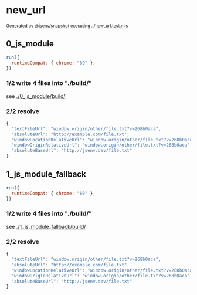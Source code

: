 # new_url

<sub>
  Generated by <a href="https://github.com/jsenv/core/tree/main/packages/independent/snapshot">@jsenv/snapshot</a> executing <a href="../new_url.test.mjs">../new_url.test.mjs</a>
</sub>

## 0_js_module

```js
run({
  runtimeCompat: { chrome: "89" },
})
```

### 1/2 write 4 files into "./build/"

see [./0_js_module/build/](./0_js_module/build/)

### 2/2 resolve

```js
{
  "textFileUrl": "window.origin/other/file.txt?v=268b0aca",
  "absoluteUrl": "http://example.com/file.txt",
  "windowLocationRelativeUrl": "window.origin/other/file.txt?v=268b0aca",
  "windowOriginRelativeUrl": "window.origin/other/file.txt?v=268b0aca",
  "absoluteBaseUrl": "http://jsenv.dev/file.txt"
}
```

## 1_js_module_fallback

```js
run({
  runtimeCompat: { chrome: "60" },
})
```

### 1/2 write 4 files into "./build/"

see [./1_js_module_fallback/build/](./1_js_module_fallback/build/)

### 2/2 resolve

```js
{
  "textFileUrl": "window.origin/other/file.txt?v=268b0aca",
  "absoluteUrl": "http://example.com/file.txt",
  "windowLocationRelativeUrl": "window.origin/other/file.txt?v=268b0aca",
  "windowOriginRelativeUrl": "window.origin/other/file.txt?v=268b0aca",
  "absoluteBaseUrl": "http://jsenv.dev/file.txt"
}
```